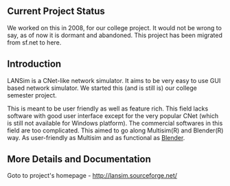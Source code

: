 Current Project Status
----------------------

We worked on this in 2008, for our college project. It would not be wrong to say, as of now it is dormant and abandoned. This project has been migrated from sf.net to here.

Introduction
------------

LANSim is a CNet-like network simulator. It aims to be very easy to use GUI based network simulator. We started this (and is still is) our college semester project.

This is meant to be user friendly as well as feature rich. This field lacks software with good user interface except for the very popular CNet (which is still not available for Windows platform). The commercial softwares in this field are too complicated. This aimed to go along Multisim(R) and Blender(R) way. As user-friendly as Multisim and as functional as [Blender][bl].

[bl]: http://www.blender.org/

More Details and Documentation
------------------------------

Goto to project's homepage - http://lansim.sourceforge.net/